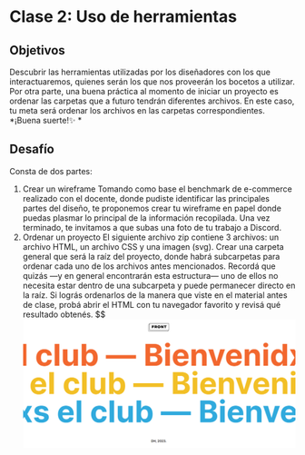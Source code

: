 # Clase 2: Uso de herramientas 
## Objetivos 
Descubrir las herramientas utilizadas por los diseñadores con los que interactuaremos, quienes serán los que nos proveerán los bocetos a utilizar. 
Por otra parte, una buena práctica al momento de iniciar un proyecto es ordenar las carpetas que a futuro tendrán diferentes archivos. En este caso, tu meta será ordenar los archivos en las carpetas correspondientes. 
*¡Buena suerte!✨ *


## Desafío
Consta de dos partes: 
1. Crear un wireframe
Tomando como base el benchmark de e-commerce realizado con el docente, donde pudiste identificar las principales partes del diseño, te proponemos crear tu wireframe en papel donde puedas plasmar lo principal de la información recopilada. Una vez terminado, te invitamos a que subas una foto de tu trabajo a Discord. 
2. Ordenar un proyecto
El siguiente archivo zip contiene 3 archivos: un archivo HTML, un archivo CSS y una imagen (svg). Crear una carpeta general que será la raíz del proyecto, donde habrá subcarpetas para ordenar cada uno de los archivos antes mencionados. Recordá que quizás —y en general encontrarán esta estructura— uno de ellos no necesita estar dentro de una subcarpeta y puede permanecer directo en la raíz. Si lográs ordenarlos de la manera que viste en el material antes de clase, probá abrir el HTML con tu navegador favorito y revisá qué resultado obtenés. 
$$
![imagen resultado "Bienvenidxs al club"](img/class02.png)